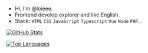 - Hi, I’m @loieee.
- Frontend develop explorer and like English.
- Stack: `HTML` `CSS` `JavaScript` `Typescript` `Vue` `Node` `PHP`...

[![GitHub Stats](https://github-readme-stats.vercel.app/api?username=loieee)](https://github.com/anuraghazra/github-readme-stats)

[![Top Languages](https://github-readme-stats.vercel.app/api/top-langs/?username=loieee&layout=compact)](https://github.com/anuraghazra/github-readme-stats)
